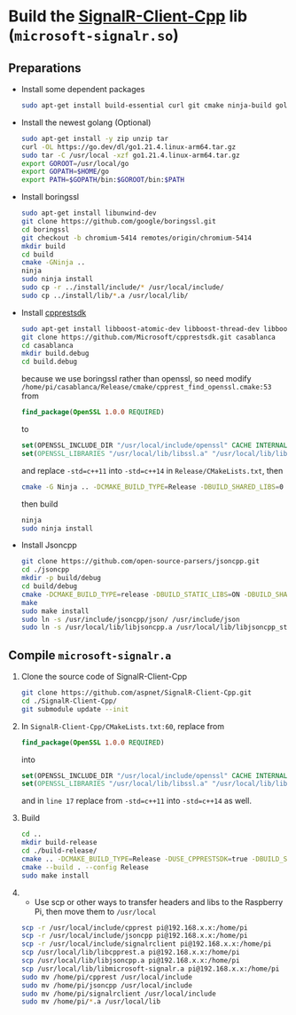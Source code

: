 # Build the [SignalR-Client-Cpp](https://github.com/aspnet/SignalR-Client-Cpp) lib (`microsoft-signalr.so`)
## Preparations
* Install some dependent packages
    ```bash
    sudo apt-get install build-essential curl git cmake ninja-build golang libpcre3-dev zlib1g-dev
    ```
* Install the newest golang (Optional)
    ```bash
    sudo apt-get install -y zip unzip tar
    curl -OL https://go.dev/dl/go1.21.4.linux-arm64.tar.gz
    sudo tar -C /usr/local -xzf go1.21.4.linux-arm64.tar.gz
    export GOROOT=/usr/local/go
    export GOPATH=$HOME/go
    export PATH=$GOPATH/bin:$GOROOT/bin:$PATH
    ```

* Install boringssl
    ```bash
    sudo apt-get install libunwind-dev
    git clone https://github.com/google/boringssl.git
    cd boringssl
    git checkout -b chromium-5414 remotes/origin/chromium-5414
    mkdir build
    cd build
    cmake -GNinja ..
    ninja
    sudo ninja install
    sudo cp -r ../install/include/* /usr/local/include/
    sudo cp ../install/lib/*.a /usr/local/lib/
    ```
*  Install [cpprestsdk](https://github.com/Microsoft/cpprestsdk/wiki/How-to-build-for-Linux)
    ```bash
    sudo apt-get install libboost-atomic-dev libboost-thread-dev libboost-system-dev libboost-date-time-dev libboost-regex-dev libboost-filesystem-dev libboost-random-dev libboost-chrono-dev libboost-serialization-dev libwebsocketpp-dev
    git clone https://github.com/Microsoft/cpprestsdk.git casablanca
    cd casablanca
    mkdir build.debug
    cd build.debug
    ```
    because we use boringssl rather than openssl, so need modify `/home/pi/casablanca/Release/cmake/cpprest_find_openssl.cmake:53` from
    ```cmake
    find_package(OpenSSL 1.0.0 REQUIRED)
    ```
    to
    ```cmake
    set(OPENSSL_INCLUDE_DIR "/usr/local/include/openssl" CACHE INTERNAL "")
    set(OPENSSL_LIBRARIES "/usr/local/lib/libssl.a" "/usr/local/lib/libcrypto.a" CACHE INTERNAL "")
    ```
    and replace `-std=c++11` into `-std=c++14` in `Release/CMakeLists.txt`, then
    ``` bash
    cmake -G Ninja .. -DCMAKE_BUILD_TYPE=Release -DBUILD_SHARED_LIBS=0 -DWERROR=0
    ```
    then build
    ``` bash
    ninja
    sudo ninja install
    ```
* Install Jsoncpp
    ```bash
    git clone https://github.com/open-source-parsers/jsoncpp.git
    cd ./jsoncpp
    mkdir -p build/debug
    cd build/debug
    cmake -DCMAKE_BUILD_TYPE=release -DBUILD_STATIC_LIBS=ON -DBUILD_SHARED_LIBS=OFF -DCMAKE_INSTALL_INCLUDEDIR=include/jsoncpp -DARCHIVE_INSTALL_DIR=. -G "Unix Makefiles" ../..
    make
    sudo make install
    sudo ln -s /usr/include/jsoncpp/json/ /usr/include/json
    sudo ln -s /usr/local/lib/libjsoncpp.a /usr/local/lib/libjsoncpp_static.a
    ```

## Compile `microsoft-signalr.a`
1. Clone the source code of SignalR-Client-Cpp
    ```bash
    git clone https://github.com/aspnet/SignalR-Client-Cpp.git
    cd ./SignalR-Client-Cpp/
    git submodule update --init
    ```
2. In `SignalR-Client-Cpp/CMakeLists.txt:60`, replace from
    ```cmake
    find_package(OpenSSL 1.0.0 REQUIRED)
    ```
    into
    ```cmake
    set(OPENSSL_INCLUDE_DIR "/usr/local/include/openssl" CACHE INTERNAL "")
    set(OPENSSL_LIBRARIES "/usr/local/lib/libssl.a" "/usr/local/lib/libcrypto.a" CACHE INTERNAL "")
    ```
    and in `line 17` replace from `-std=c++11` into `-std=c++14` as well.
3. Build
    ``` bash
    cd ..
    mkdir build-release
    cd ./build-release/
    cmake .. -DCMAKE_BUILD_TYPE=Release -DUSE_CPPRESTSDK=true -DBUILD_SHARED_LIBS=0
    cmake --build . --config Release
    sudo make install
    ```

4. * Use scp or other ways to transfer headers and libs to the Raspberry Pi, then move them to `/usr/local`
    ```bash
    scp -r /usr/local/include/cpprest pi@192.168.x.x:/home/pi
    scp -r /usr/local/include/jsoncpp pi@192.168.x.x:/home/pi
    scp -r /usr/local/include/signalrclient pi@192.168.x.x:/home/pi
    scp /usr/local/lib/libcpprest.a pi@192.168.x.x:/home/pi
    scp /usr/local/lib/libjsoncpp.a pi@192.168.x.x:/home/pi 
    scp /usr/local/lib/libmicrosoft-signalr.a pi@192.168.x.x:/home/pi
    sudo mv /home/pi/cpprest /usr/local/include
    sudo mv /home/pi/jsoncpp /usr/local/include
    sudo mv /home/pi/signalrclient /usr/local/include
    sudo mv /home/pi/*.a /usr/local/lib
    ```

